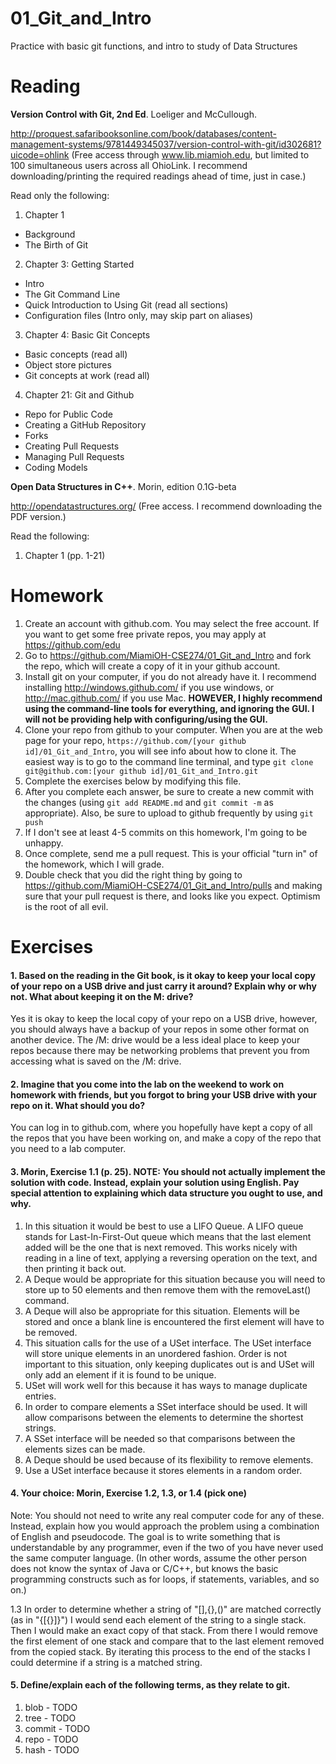 01_Git_and_Intro
================

Practice with basic git functions, and intro to study of Data Structures

Reading
=======

**Version Control with Git, 2nd Ed**. Loeliger and McCullough. 

http://proquest.safaribooksonline.com/book/databases/content-management-systems/9781449345037/version-control-with-git/id302681?uicode=ohlink (Free access through www.lib.miamioh.edu, but limited to 100 simultaneous users across all OhioLink. I recommend downloading/printing the required readings ahead of time, just in case.)

Read only the following:

1. Chapter 1
  * Background
  * The Birth of Git
2. Chapter 3: Getting Started
  * Intro
  * The Git Command Line
  * Quick Introduction to Using Git (read all sections)
  * Configuration files (Intro only, may skip part on aliases)
3. Chapter 4: Basic Git Concepts
  * Basic concepts (read all)
  * Object store pictures
  * Git concepts at work (read all)
4. Chapter 21: Git and Github
  * Repo for Public Code
  * Creating a GitHub Repository
  * Forks
  * Creating Pull Requests
  * Managing Pull Requests
  * Coding Models

**Open Data Structures in C++**. Morin, edition 0.1G-beta

http://opendatastructures.org/ (Free access. I recommend downloading the PDF version.)

Read the following:

1. Chapter 1 (pp. 1-21)

Homework
========

1. Create an account with github.com. You may select the free account. If you want to get some free private repos, you may apply at https://github.com/edu
2. Go to https://github.com/MiamiOH-CSE274/01_Git_and_Intro and fork the repo, which will create a copy of it in your github account.
3. Install git on your computer, if you do not already have it. I recommend installing http://windows.github.com/ if you use windows, or http://mac.github.com/ if you use Mac. **HOWEVER, I highly recommend using the command-line tools for everything, and ignoring the GUI. I will not be providing help with configuring/using the GUI.**
4. Clone your repo from github to your computer. When you are at the web page for your repo, `https://github.com/[your github id]/01_Git_and_Intro`, you will see info about how to clone it. The easiest way is to go to the command line terminal, and type `git clone git@github.com:[your github id]/01_Git_and_Intro.git`
6. Complete the exercises below by modifying this file.
7. After you complete each answer, be sure to create a new commit with the changes (using `git add README.md` and `git commit -m` as appropriate). Also, be sure to upload to github frequently by using `git push`
8. If I don't see at least 4-5 commits on this homework, I'm going to be unhappy.
9. Once complete, send me a pull request. This is your official "turn in" of the homework, which I will grade.
10. Double check that you did the right thing by going to https://github.com/MiamiOH-CSE274/01_Git_and_Intro/pulls and making sure that your pull request is there, and looks like you expect. Optimism is the root of all evil.

Exercises
=========

#### 1. Based on the reading in the Git book, is it okay to keep your local copy of your repo on a USB drive and just carry it around? Explain why or why not. What about keeping it on the M: drive?

Yes it is okay to keep the local copy of your repo on a USB drive, however, you should always have a backup of your repos in some other format on another device. The /M: drive would be a less ideal place to keep your repos because there may be networking problems that prevent you from accessing what is saved on the /M: drive.

#### 2. Imagine that you come into the lab on the weekend to work on homework with friends, but you forgot to bring your USB drive with your repo on it. What should you do?

You can log in to github.com, where you hopefully have kept a copy of all the repos that you have been working on, and make a copy of the repo that you need to a lab computer.

#### 3. Morin, Exercise 1.1 (p. 25). NOTE: You should not actually implement the solution with code. Instead, explain your solution using English. Pay special attention to explaining which data structure you ought to use, and why.

1. In this situation it would be best to use a LIFO Queue. A LIFO queue stands for Last-In-First-Out queue which means that the last element added will be the one that is next removed. This works nicely with reading in a line of text, applying a reversing operation on the text, and then printing it back out.
2. A Deque would be appropriate for this situation because you will need to store up to 50 elements and then remove them with the removeLast() command.
3. A Deque will also be appropriate for this situation. Elements will be stored and once a blank line is encountered the first element will have to be removed.
4. This situation calls for the use of a USet interface. The USet interface will store unique elements in an unordered fashion. Order is not important to this situation, only  keeping duplicates out is and USet will only add an element if it is found to be unique.
5. USet will work well for this because it has ways to manage duplicate entries. 
6. In order to compare elements a SSet interface should be used. It will allow comparisons between the elements to determine the shortest strings.
7. A SSet interface will be needed so that comparisons between the elements sizes can be made.
8. A Deque should be used because of its flexibility to remove elements.
9. Use a USet interface because it stores elements in a random order.

#### 4. Your choice: Morin, Exercise 1.2, 1.3, or 1.4 (pick one)

Note: You should not need to write any real computer code for any of these. Instead, explain how you would approach the problem using a combination of English and pseudocode. The goal is to write something that is understandable by any programmer, even if the two of you have never used the same computer language. (In other words, assume the other person does not know the syntax of Java or C/C++, but knows the basic programming constructs such as for loops, if statements, variables, and so on.)

1.3 In order to determine whether a string of "[],{},()" are matched correctly (as in "{[{}]}") I would send each element of the string to a single stack. Then I would make an exact copy of that stack. From there I would remove the first element of one stack and compare that to the last element removed from the copied stack. By iterating this process to the end of the stacks I could determine if a string is a matched string.


#### 5. Define/explain each of the following terms, as they relate to git.

1. blob - TODO
2. tree - TODO
3. commit - TODO
4. repo - TODO
5. hash - TODO
